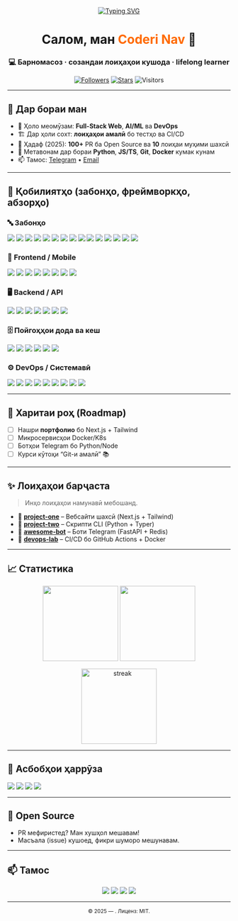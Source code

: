 <!-- 🔥 README-и супер зебо барои профили GitHub: coderi-nav -->
<!-- Copy-Paste ⬇️ -->

<!-- typing title -->
<p align="center">
  <a href="https://github.com/coderi-nav">
    <img src="https://readme-typing-svg.herokuapp.com?duration=3000&pause=600&center=true&vCenter=true&width=600&lines=Салом%2C+ман+Coderi+Nav!;Барномасоз+%F0%9F%9A%80+ва+дӯстдори+Open+Source;Меомӯзам%2C+месозам%2C+мепайвандaм+ба+ҷомеа%E2%9C%A8" alt="Typing SVG" />
  </a>
</p>

<h1 align="center">Салом, ман <span style="color:#ff6a00">Coderi Nav</span> 👋</h1>
<h3 align="center">💻 Барномасоз · созандаи лоиҳаҳои кушода · lifelong learner</h3>

<p align="center">
  <a href="https://github.com/coderi-nav?tab=followers"><img alt="Followers" src="https://img.shields.io/github/followers/coderi-nav?style=for-the-badge"></a>
  <a href="https://github.com/coderi-nav"><img alt="Stars" src="https://img.shields.io/github/stars/coderi-nav?affiliations=OWNER%2CCOLLABORATOR&style=for-the-badge"></a>
  <img alt="Visitors" src="https://komarev.com/ghpvc/?username=coderi-nav&style=for-the-badge&color=0e75b6">
</p>

---

## 🌟 Дар бораи ман
- 🧠 Ҳоло меомӯзам: **Full-Stack Web**, **AI/ML** ва **DevOps**  
- 🏗️ Дар ҳоли сохт: **лоиҳаҳои амалӣ** бо тестҳо ва CI/CD  
- 🎯 Ҳадаф (2025): **100+** PR ба Open Source ва **10** лоиҳаи муҳими шахсӣ  
- 💬 Метавонам дар бораи **Python**, **JS/TS**, **Git**, **Docker** кумак кунам  
- 📫 Тамос: [Telegram](https://t.me/username) • [Email](mailto:youremail@example.com)

---

## 🚀 Қобилиятҳо (забонҳо, фреймворкҳо, абзорҳо)
### 🔤 Забонҳо
<p align="left">
  <img src="https://img.shields.io/badge/Python-3776AB?logo=python&logoColor=white&style=for-the-badge"/>
  <img src="https://img.shields.io/badge/JavaScript-F7DF1E?logo=javascript&logoColor=black&style=for-the-badge"/>
  <img src="https://img.shields.io/badge/TypeScript-3178C6?logo=typescript&logoColor=white&style=for-the-badge"/>
  <img src="https://img.shields.io/badge/HTML5-E34F26?logo=html5&logoColor=white&style=for-the-badge"/>
  <img src="https://img.shields.io/badge/CSS3-1572B6?logo=css3&logoColor=white&style=for-the-badge"/>
  <img src="https://img.shields.io/badge/C-00599C?logo=c&logoColor=white&style=for-the-badge"/>
  <img src="https://img.shields.io/badge/C++-00599C?logo=c%2B%2B&logoColor=white&style=for-the-badge"/>
  <img src="https://img.shields.io/badge/C%23-239120?logo=csharp&logoColor=white&style=for-the-badge"/>
  <img src="https://img.shields.io/badge/Java-007396?logo=java&logoColor=white&style=for-the-badge"/>
  <img src="https://img.shields.io/badge/Kotlin-7F52FF?logo=kotlin&logoColor=white&style=for-the-badge"/>
  <img src="https://img.shields.io/badge/Swift-F05138?logo=swift&logoColor=white&style=for-the-badge"/>
  <img src="https://img.shields.io/badge/Go-00ADD8?logo=go&logoColor=white&style=for-the-badge"/>
  <img src="https://img.shields.io/badge/Rust-000000?logo=rust&logoColor=white&style=for-the-badge"/>
  <img src="https://img.shields.io/badge/PHP-777BB4?logo=php&logoColor=white&style=for-the-badge"/>
  <img src="https://img.shields.io/badge/Ruby-CC342D?logo=ruby&logoColor=white&style=for-the-badge"/>
</p>

### 🧩 Frontend / Mobile
<p align="left">
  <img src="https://img.shields.io/badge/React-20232A?logo=react&logoColor=61DAFB&style=for-the-badge"/>
  <img src="https://img.shields.io/badge/Next.js-000000?logo=nextdotjs&logoColor=white&style=for-the-badge"/>
  <img src="https://img.shields.io/badge/Vue-4FC08D?logo=vue.js&logoColor=white&style=for-the-badge"/>
  <img src="https://img.shields.io/badge/Angular-DD0031?logo=angular&logoColor=white&style=for-the-badge"/>
  <img src="https://img.shields.io/badge/React%20Native-282C34?logo=react&logoColor=61DAFB&style=for-the-badge"/>
  <img src="https://img.shields.io/badge/Tailwind-38B2AC?logo=tailwindcss&logoColor=white&style=for-the-badge"/>
  <img src="https://img.shields.io/badge/Bootstrap-7952B3?logo=bootstrap&logoColor=white&style=for-the-badge"/>
  <img src="https://img.shields.io/badge/Sass-CC6699?logo=sass&logoColor=white&style=for-the-badge"/>
</p>

### 🖥️ Backend / API
<p align="left">
  <img src="https://img.shields.io/badge/Node.js-339933?logo=nodedotjs&logoColor=white&style=for-the-badge"/>
  <img src="https://img.shields.io/badge/Express-000000?logo=express&logoColor=white&style=for-the-badge"/>
  <img src="https://img.shields.io/badge/Django-092E20?logo=django&logoColor=white&style=for-the-badge"/>
  <img src="https://img.shields.io/badge/FastAPI-009688?logo=fastapi&logoColor=white&style=for-the-badge"/>
  <img src="https://img.shields.io/badge/Flask-000000?logo=flask&logoColor=white&style=for-the-badge"/>
  <img src="https://img.shields.io/badge/Laravel-FF2D20?logo=laravel&logoColor=white&style=for-the-badge"/>
  <img src="https://img.shields.io/badge/Rails-CC0000?logo=rubyonrails&logoColor=white&style=for-the-badge"/>
</p>

### 🗄️ Пойгоҳҳои дода ва кеш
<p align="left">
  <img src="https://img.shields.io/badge/PostgreSQL-4169E1?logo=postgresql&logoColor=white&style=for-the-badge"/>
  <img src="https://img.shields.io/badge/MySQL-4479A1?logo=mysql&logoColor=white&style=for-the-badge"/>
  <img src="https://img.shields.io/badge/SQLite-003B57?logo=sqlite&logoColor=white&style=for-the-badge"/>
  <img src="https://img.shields.io/badge/MongoDB-47A248?logo=mongodb&logoColor=white&style=for-the-badge"/>
  <img src="https://img.shields.io/badge/Redis-DC382D?logo=redis&logoColor=white&style=for-the-badge"/>
  <img src="https://img.shields.io/badge/Firebase-FFCA28?logo=firebase&logoColor=black&style=for-the-badge"/>
</p>

### ⚙️ DevOps / Системавӣ
<p align="left">
  <img src="https://img.shields.io/badge/Git-F05032?logo=git&logoColor=white&style=for-the-badge"/>
  <img src="https://img.shields.io/badge/GitHub-181717?logo=github&logoColor=white&style=for-the-badge"/>
  <img src="https://img.shields.io/badge/Docker-2496ED?logo=docker&logoColor=white&style=for-the-badge"/>
  <img src="https://img.shields.io/badge/Kubernetes-326CE5?logo=kubernetes&logoColor=white&style=for-the-badge"/>
  <img src="https://img.shields.io/badge/Linux-FCC624?logo=linux&logoColor=black&style=for-the-badge"/>
  <img src="https://img.shields.io/badge/Nginx-009639?logo=nginx&logoColor=white&style=for-the-badge"/>
  <img src="https://img.shields.io/badge/Bash-4EAA25?logo=gnubash&logoColor=white&style=for-the-badge"/>
  <img src="https://img.shields.io/badge/PowerShell-2CA5E0?logo=powershell&logoColor=white&style=for-the-badge"/>
  <img src="https://img.shields.io/badge/GitHub%20Actions-2088FF?logo=githubactions&logoColor=white&style=for-the-badge"/>
</p>

---

## 🧭 Харитаи роҳ (Roadmap)
- [ ] Нашри **портфолио** бо Next.js + Tailwind  
- [ ] Микросервисҳои Docker/K8s  
- [ ] Ботҳои Telegram бо Python/Node  
- [ ] Курси кӯтоҳи “Git-и амалӣ” 📚  

---

## ✨ Лоиҳаҳои барҷаста
> Инҳо лоиҳаҳои намунавӣ мебошанд.
- 📂 [**project-one**](https://github.com/coderi-nav/project-one) – Вебсайти шахсӣ (Next.js + Tailwind)  
- 📂 [**project-two**](https://github.com/coderi-nav/project-two) – Скрипти CLI (Python + Typer)  
- 📂 [**awesome-bot**](https://github.com/coderi-nav/awesome-bot) – Боти Telegram (FastAPI + Redis)  
- 📂 [**devops-lab**](https://github.com/coderi-nav/devops-lab) – CI/CD бо GitHub Actions + Docker  

---

## 📈 Статистика
<p align="center">
  <img src="https://github-readme-stats.vercel.app/api?username=coderi-nav&show_icons=true&rank_icon=github&theme=tokyonight" height="170"/>
  <img src="https://github-readme-stats.vercel.app/api/top-langs/?username=coderi-nav&layout=compact&theme=tokyonight" height="170"/>
</p>

<p align="center">
  <img src="https://streak-stats.demolab.com?user=coderi-nav&theme=tokyonight&date_format=j%20M%5B%20Y%5D" height="170" alt="streak"/>
</p>

---

## 🧰 Асбобҳои ҳаррӯза
<p align="left">
  <img src="https://img.shields.io/badge/VS%20Code-007ACC?logo=visualstudiocode&logoColor=white&style=for-the-badge"/>
  <img src="https://img.shields.io/badge/JetBrains-000000?logo=jetbrains&logoColor=white&style=for-the-badge"/>
  <img src="https://img.shields.io/badge/Postman-FF6C37?logo=postman&logoColor=white&style=for-the-badge"/>
  <img src="https://img.shields.io/badge/Figma-F24E1E?logo=figma&logoColor=white&style=for-the-badge"/>
</p>

---

## 🤝 Open Source
- PR мефиристед? Ман хушҳол мешавам!  
- Масъала (issue) кушоед, фикри шуморо мешунавам.  

---

## 📫 Тамос
<p align="center">
  <a href="https://t.me/username"><img src="https://img.shields.io/badge/Telegram-2CA5E0?logo=telegram&logoColor=white&style=for-the-badge"/></a>
  <a href="mailto:youremail@example.com"><img src="https://img.shields.io/badge/Email-D14836?logo=gmail&logoColor=white&style=for-the-badge"/></a>
  <a href="https://www.linkedin.com/in/your-link"><img src="https://img.shields.io/badge/LinkedIn-0A66C2?logo=linkedin&logoColor=white&style=for-the-badge"/></a>
  <a href="https://coderinav.dev"><img src="https://img.shields.io/badge/Website-000000?logo=vercel&logoColor=white&style=for-the-badge"/></a>
</p>

---

<p align="center">
  <sub>© 2025 — . Лиценз: MIT.</sub>
</p>
